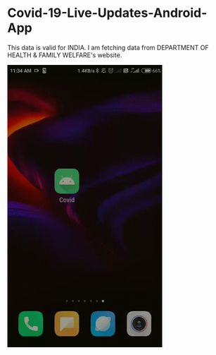 # Covid-19-Live-Updates-Android-App
This data is valid for INDIA. I am fetching data from DEPARTMENT OF HEALTH & FAMILY WELFARE's website.



![](Screenshot.gif)
